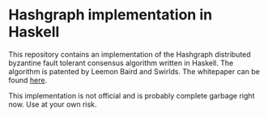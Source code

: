 # Hashgraph implementation in Haskell

This repository contains an implementation of the Hashgraph distributed byzantine fault tolerant consensus algorithm written in Haskell.
The algorithm is patented by Leemon Baird and Swirlds. The whitepaper can be found [here](http://www.swirlds.com/downloads/SWIRLDS-TR-2016-01.pdf).

This implementation is not official and is probably complete garbage right now. Use at your own risk.
